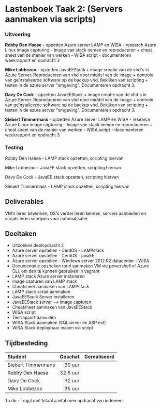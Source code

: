 # Lastenboek Taak 2: (Servers aanmaken via scripts)

### Uitvoering ###
**Robby Den Haese** - opzetten Azure server LAMP en WISA - research Azure Linux image capturing - Image van stack nemen en reproduceren + cheat sheet van de manier van werken - WISA script - documenteren weekrapport en opdracht 3

**Mike Lobbezoo** - opzetten JavaEEStack + image creatie van de vhd's in Azure Server. Reproduceren van vhd door middel van de image + controle van geïnstalleerde software op de backup vhd. Bekijken van scripting + testen in de azure server "omgeving". Documenteren opdracht 3.

**Davy De Cock** - opzetten JavaEEStack + image creatie van de vhd's in Azure Server. Reproduceren van vhd door middel van de image + controle van geïnstalleerde software op de backup vhd. Bekijken van scripting + testen in de azure server "omgeving". Documenteren opdracht 3.

**Siebert Timmermans** - opzetten Azure server LAMP en WISA - research Azure Linux image capturing - Image van stack nemen en reproduceren + cheat sheet van de manier van werken - WISA script - documenteren weekrapport en opdracht 3

### Testing ###
Robby Den Haese - LAMP stack opzetten, scripting hiervan

Mike Lobbezoo - JavaEE stack opzetten, scripting hiervan

Davy De Cock - JavaEE stack opzetten, scripting hiervan

Siebert Timmermans - LAMP stack opzetten, scripting hiervan

## Deliverables

VM's leren bewerken, OS's verder leren kennen, servers aanbieden en scripts leren schrijven voor automatisatie.

## Deeltaken

- Uitzoeken deelopdracht 2
- Azure server opstellen - CentOS - LAMPstack
- Azure server opstellen - CentOS - javaEE
- Azure server opstellen - Windows server 2012 R2 datacenter - WISA
- Documentatie opzoeken rond aanmaken VM via powershell of Azure CLI, om dan te kunnen gebruiken in vagrant
- LAMP stack Azure server installeren
- Image capturen van LAMP stack
- Cheatsheet aanmaken van LAMPstack
- LAMP stack script aanmaken
- JavaEEStack Server installeren
- JavaEEStack server --> image capturen
- Cheatsheet aanmaken van JavaEEStack
- WISA script 
- Testrapport aanvullen
- WISA Stack aanmaken (SQLserver en ASP.net)
- WISA Stack deploybaar maken via script


## Tijdbesteding

| Student  | Geschat | Gerealiseerd |
| :---     |    ---: |         ---: |
| Siebert Timmermans |    30 uur     |           |
| Robby Den Haese|     32.5 uur   |              |
| Davy De Cock |     32 uur    |             |
| Mike Lobbezoo |    35 uur     |             |

To do - Toggl met totaal aantal uren opdracht van iedereen
